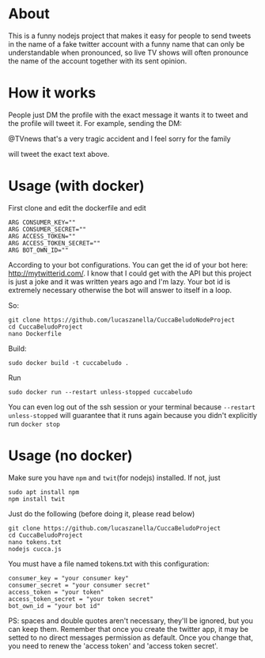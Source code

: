 # About

This is a funny nodejs project that makes it easy for people to send
tweets in the name of a fake twitter account with a funny
name that can only be understandable when pronounced, so
live TV shows will often pronounce the name of the account
together with its sent opinion. 

# How it works

People just DM the profile with the exact message it wants it
to tweet and the profile will tweet it. For example, sending
the DM:

@TVnews that's a very tragic accident and I feel sorry for the 
family

will tweet the exact text above. 

# Usage (with docker)
First clone and edit the dockerfile and edit
```
ARG CONSUMER_KEY=""
ARG CONSUMER_SECRET=""
ARG ACCESS_TOKEN=""
ARG ACCESS_TOKEN_SECRET=""
ARG BOT_OWN_ID=""
```
According to your bot configurations. You can get the id of your bot here: http://mytwitterid.com/. I know that I could get with the API but this project is just a joke and it was written years ago and I'm lazy. Your bot id is extremely necessary otherwise the bot will answer to itself in a loop.

So:

```
git clone https://github.com/lucaszanella/CuccaBeludoNodeProject
cd CuccaBeludoProject
nano Dockerfile
```

Build:

```
sudo docker build -t cuccabeludo .
```

Run

```
sudo docker run --restart unless-stopped cuccabeludo

```

You can even log out of the ssh session or your terminal because `--restart unless-stopped` will guarantee that it runs again because you didn't explicitly run `docker stop`


# Usage (no docker)
Make sure you have `npm` and `twit`(for nodejs) installed. If not, just 

```
sudo apt install npm
npm install twit
```


Just do the following (before doing it, please read below)

```
git clone https://github.com/lucaszanella/CuccaBeludoProject
cd CuccaBeludoProject
nano tokens.txt
nodejs cucca.js
```

You must have a file named tokens.txt with this configuration:

```
consumer_key = "your consumer key"
consumer_secret = "your consumer secret"
access_token = "your token"
access_token_secret = "your token secret"
bot_own_id = "your bot id"
```

PS: spaces and double quotes aren't necessary, they'll be ignored,
but you can keep them.
Remember that once you create the twitter app, it may be setted to 
no direct messages permission as default. Once you change that,
you need to renew the 'access token' and 'access token secret'.


